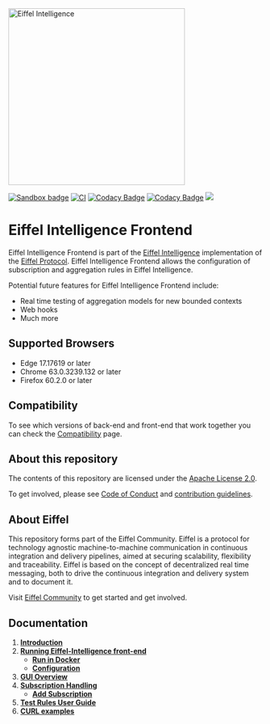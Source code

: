 <!---
   Copyright 2017-2018 Ericsson AB.
   For a full list of individual contributors, please see the commit history.

   Licensed under the Apache License, Version 2.0 (the "License");
   you may not use this file except in compliance with the License.
   You may obtain a copy of the License at

       http://www.apache.org/licenses/LICENSE-2.0

   Unless required by applicable law or agreed to in writing, software
   distributed under the License is distributed on an "AS IS" BASIS,
   WITHOUT WARRANTIES OR CONDITIONS OF ANY KIND, either express or implied.
   See the License for the specific language governing permissions and
   limitations under the License. 
--->

<img src="./images/eiffel-intelligence-logo.png" alt="Eiffel Intelligence" width="350"/>

[![Sandbox badge](https://img.shields.io/badge/Stage-Sandbox-yellow)](https://github.com/eiffel-community/community/blob/master/PROJECT_LIFECYCLE.md#stage-sandbox)
[![CI](https://github.com/eiffel-community/eiffel-intelligence-frontend/actions/workflows/main.yml/badge.svg)](https://github.com/eiffel-community/eiffel-intelligence-frontend/actions/workflows/main.yml)
[![Codacy Badge](https://api.codacy.com/project/badge/Grade/bbbaaa716e4542188ea66b9104e0e9b6)](https://www.codacy.com/manual/eiffel-intelligence-maintainers/eiffel-intelligence-frontend?utm_source=github.com&amp;utm_medium=referral&amp;utm_content=eiffel-community/eiffel-intelligence-frontend&amp;utm_campaign=Badge_Grade)
[![Codacy Badge](https://api.codacy.com/project/badge/Coverage/bbbaaa716e4542188ea66b9104e0e9b6)](https://www.codacy.com/app/eiffel-intelligence-maintainers/eiffel-intelligence-frontend?utm_source=github.com&amp;utm_medium=referral&amp;utm_content=eiffel-community/eiffel-intelligence-frontend&amp;utm_campaign=Badge_Coverage)
[![](https://jitpack.io/v/eiffel-community/eiffel-intelligence-frontend.svg)](https://jitpack.io/#eiffel-community/eiffel-intelligence-frontend)

# Eiffel Intelligence Frontend
Eiffel Intelligence Frontend is part of the [Eiffel Intelligence](https://github.com/eiffel-community/eiffel-intelligence) 
implementation of the [Eiffel Protocol](https://github.com/eiffel-community/eiffel). 
Eiffel Intelligence Frontend allows the configuration of subscription and aggregation rules in Eiffel Intelligence.

Potential future features for Eiffel Intelligence Frontend include:
*  Real time testing of aggregation models for new bounded contexts
*  Web hooks
*  Much more

## Supported Browsers
*  Edge 17.17619 or later
*  Chrome 63.0.3239.132 or later
*  Firefox 60.2.0 or later

## Compatibility
To see which versions of back-end and front-end that work together you can 
check the [Compatibility](https://github.com/eiffel-community/eiffel-intelligence/blob/master/wiki/compatibility.md) page.

## About this repository
The contents of this repository are licensed under the [Apache License 2.0](./LICENSE).

To get involved, please see [Code of Conduct](https://github.com/eiffel-community/.github/blob/master/CODE_OF_CONDUCT.md) and [contribution guidelines](https://github.com/eiffel-community/.github/blob/master/CONTRIBUTING.md).

## About Eiffel
This repository forms part of the Eiffel Community. Eiffel is a protocol for 
technology agnostic machine-to-machine communication in continuous integration 
and delivery pipelines, aimed at securing scalability, flexibility and 
traceability. Eiffel is based on the concept of decentralized real time 
messaging, both to drive the continuous integration and delivery system and 
to document it.

Visit [Eiffel Community](https://eiffel-community.github.io) to get started and get involved.

## Documentation

1. [**Introduction**](wiki/index.md)
2. [**Running Eiffel-Intelligence front-end**](wiki/running-eiffel-intelligence-frontend.md)
    - [**Run in Docker**](wiki/docker.md)
    - [**Configuration**](wiki/configuration.md)
3. [**GUI Overview**](wiki/GUI-overview.md)
4. [**Subscription Handling**](wiki/subscription-handling.md)
    - [**Add Subscription**](wiki/add-subscription.md)
5. [**Test Rules User Guide**](wiki/test-rules.md)
6. [**CURL examples**](wiki/curl-examples.md)
